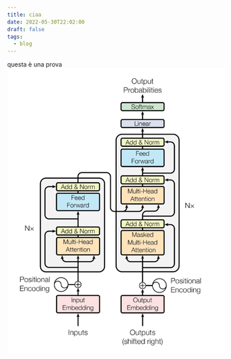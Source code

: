 ```yaml
---
title: ciaa
date: 2022-05-30T22:02:00
draft: false
tags:
  - blog
---
```



questa è una prova
![Pasted-image-20250201222523-1.png](Pasted-image-20250201222523-1.png)
